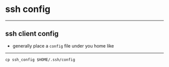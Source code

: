 # ssh config
- - -

## ssh client config

* generally place a `config` file under you home like
- - -
    cp ssh_config $HOME/.ssh/config
